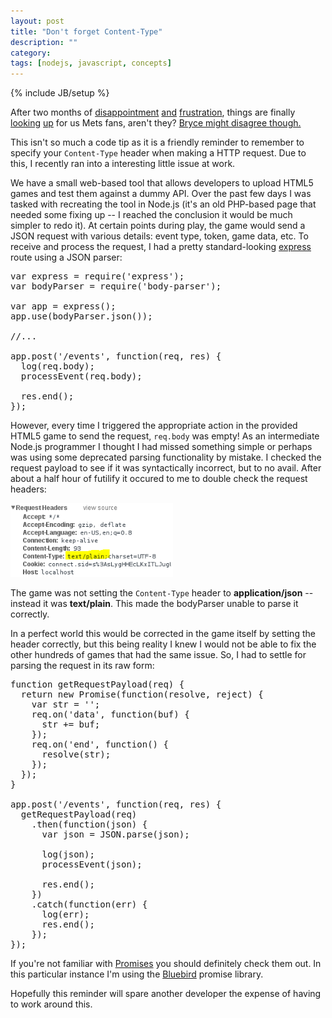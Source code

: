 ```yaml
---
layout: post
title: "Don't forget Content-Type"
description: ""
category: 
tags: [nodejs, javascript, concepts]
---
```

{% include JB/setup %}

After two months of [disappointment](http://www.nydailynews.com/sports/baseball/mets/mets-anemic-offense-degrom-stop-cubs-6-1-loss-article-1.2279653) [and](http://espn.go.com/blog/new-york/mets/post/_/id/105410/terry-collins-no-batting-help-left-in-minors-for-anemic-mets) [frustration](http://nypost.com/2015/06/07/mets-anemic-offense-wastes-colons-gem-in-loss-to-dbacks/), things are finally [looking](http://www.newsday.com/sports/baseball/mets/mets-hit-three-home-runs-in-span-of-five-pitches-in-5-2-win-over-nationals-1.10701085) [up](http://sports.yahoo.com/blogs/mlb-big-league-stew/yoenis-cespedes-powers-red-hot-mets-into-sole-possession-of-first-place-063140941.html) for us Mets fans, aren't they? [Bryce might disagree though.](http://espn.go.com/blog/new-york/mets/post/_/id/108124/bryce-harper-gets-snippy-after-mets-take-sole-possession-of-first)

This isn't so much a code tip as it is a friendly reminder to remember to specify your `Content-Type` header when making a HTTP request. Due to this, I recently ran into a interesting little issue at work.

<!--more-->

We have a small web-based tool that allows developers to upload HTML5 games and test them against a dummy API. Over the past few days I was tasked with recreating the tool in Node.js (it's an old PHP-based page that needed some fixing up -- I reached the conclusion it would be much simpler to redo it). At certain points during play, the game would send a JSON request with various details: event type, token, game data, etc. To receive and process the request, I had a pretty standard-looking [express](http://expressjs.com/) route using a JSON parser:

<pre class="prettyprint lang-js">
var express = require('express');
var bodyParser = require('body-parser');

var app = express();
app.use(bodyParser.json());

//...

app.post('/events', function(req, res) {
  log(req.body);
  processEvent(req.body);

  res.end();
});
</pre>

However, every time I triggered the appropriate action in the provided HTML5 game to send the request, `req.body` was empty! As an intermediate Node.js programmer I thought I had missed something simple or perhaps was using some deprecated parsing functionality by mistake. I checked the request payload to see if it was syntactically incorrect, but to no avail. After about a half hour of futilify it occured to me to double check the request headers:

<img class="materialboxed" width="260" data-caption="Content-Type here is text/plain instead of application/json" src="/assets/images/2015-08-04-content-type.png">

The game was not setting the `Content-Type` header to **application/json** -- instead it was **text/plain**. This made the bodyParser unable to parse it correctly.

In a perfect world this would be corrected in the game itself by setting the header correctly, but this being reality I knew I would not be able to fix the other hundreds of games that had the same issue. So, I had to settle for parsing the request in its raw form:

<pre class="prettyprint lang-js">
function getRequestPayload(req) {
  return new Promise(function(resolve, reject) {
    var str = '';
    req.on('data', function(buf) {
      str += buf;
    });
    req.on('end', function() {
      resolve(str);
    });
  });
}

app.post('/events', function(req, res) {
  getRequestPayload(req)
    .then(function(json) {
      var json = JSON.parse(json);
    
      log(json);
      processEvent(json);

      res.end();
    })
    .catch(function(err) {
      log(err);
      res.end();
    });
});
</pre>

If you're not familiar with [Promises](https://promisesaplus.com/) you should definitely check them out. In this particular instance I'm using the [Bluebird](https://github.com/petkaantonov/bluebird) promise library.

Hopefully this reminder will spare another developer the expense of having to work around this.